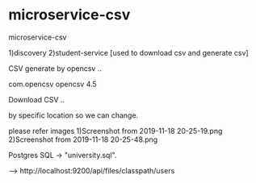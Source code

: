 # microservice-csv
microservice-csv

1)discovery
2)student-service [used to download csv and generate csv]

CSV generate by opencsv ..

<dependency>
  <groupId>com.opencsv</groupId>
  <artifactId>opencsv</artifactId>
  <version>4.5</version>
</dependency>

Download CSV ..

by specific location so we can change.


please refer images 
1)Screenshot from 2019-11-18 20-25-19.png
2)Screenshot from 2019-11-18 20-25-48.png

Postgres SQL -> "university.sql".

--> http://localhost:9200/api/files/classpath/users
